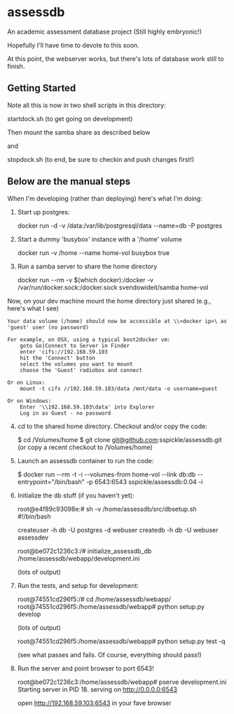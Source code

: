 assessdb
========

An academic assessment database project (Still highly embryonic!) 

Hopefully I'll have time to devote to this soon.

At this point, the webserver works, but there's lots of database work still
to finish.

Getting Started
---------------

Note all this is now in two shell scripts in this directory:

startdock.sh (to get going on development)

Then mount the samba share as described below

and 

stopdock.sh (to end, be sure to checkin and push changes first!)

Below are the manual steps
---------------------------------

When I'm developing (rather than deploying) here's what I'm doing:

1) Start up postgres:

	docker run -d -v /data:/var/lib/postgresql/data --name=db -P postgres

2) Start a dummy 'busybox' instance with a '/home' volume

    docker run -v /home --name home-vol busybox true

3) Run a samba server to share the home directory

    docker run --rm -v $(which docker):/docker -v /var/run/docker.sock:/docker.sock svendowideit/samba home-vol

Now, on your dev machine mount the home directory just shared (e.g., here's what I see)

    Your data volume (/home) should now be accessible at \\<docker ip>\ as 'guest' user (no password)

    For example, on OSX, using a typical boot2docker vm:
        goto Go|Connect to Server in Finder
        enter 'cifs://192.168.59.103
        hit the 'Connect' button
        select the volumes you want to mount
        choose the 'Guest' radiobox and connect

    Or on Linux:
        mount -t cifs //192.168.59.103/data /mnt/data -o username=guest

    Or on Windows:
        Enter '\\192.168.59.103\data' into Explorer
        Log in as Guest - no password

4) cd to the shared home directory. Checkout and/or copy the code:

    $ cd /Volumes/home
    $ git clone git@github.com:sspickle/assessdb.git  (or copy a recent checkout to /Volumes/home)

5) Launch an assessdb container to run the code:

   $ docker run --rm -t -i --volumes-from home-vol --link db:db --entrypoint="/bin/bash" -p 6543:6543 sspickle/assessdb:0.04 -i

6) Initialize the db stuff (if you haven't yet):

    root@e4f89c93098e:# sh -v /home/assessdb/src/dbsetup.sh 
    #!/bin/bash

    createuser -h db -U postgres -d webuser
    createdb -h db -U webuser assessdev

    root@be072c1236c3:/# initialize_assessdb_db /home/assessdb/webapp/development.ini

    (lots of output)

7) Run the tests, and setup for development:

    root@74551cd296f5:/# cd /home/assessdb/webapp/
    root@74551cd296f5:/home/assessdb/webapp# python setup.py develop
    
    (lots of output)
    
    root@74551cd296f5:/home/assessdb/webapp# python setup.py test -q
   
    (see what passes and fails. Of course, everything should pass!)
   
8) Run the server and point browser to port 6543!

   root@be072c1236c3:/home/assessdb/webapp# pserve development.ini 
   Starting server in PID 18.
   serving on http://0.0.0.0:6543

   open http://192.168.59.103:6543 in your fave browser
